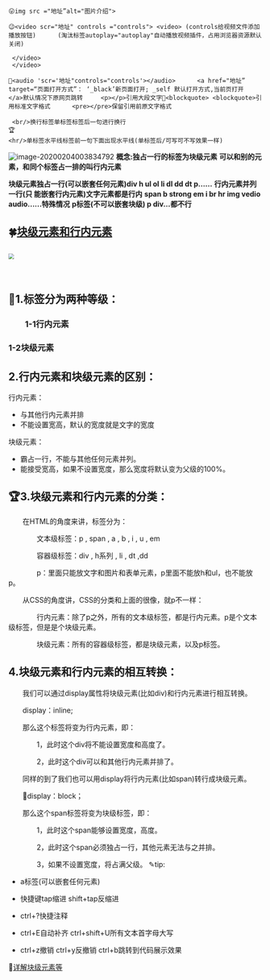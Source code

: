 ~~~第二章html标签

😛img src ="地址”alt="图片介绍">     

😉<video scr="地址" controls ="controls"> <video> (controls给视频文件添加播放按钮)      (淘汰标签autoplay="autoplay"自动播放视频插件，占用浏览器资源默认关闭)     
     
 </video>
 </video>

🌹<audio 'scr='地址"controls="controls'></audio>      <a href="地址” target=“页面打开方式”： ‘_black’新页面打开; _self 默认打开方式,当前页打开
</a>默认情况下原网页跳转     <p></p>引用大段文字📱<blockquote> <blockquote>引用标准文字格式      <pre></pre>保留引用前原文字格式     

 <br/>换行标签单标签标签后一句进行换行      
🏆
<hr/>单标签水平线标签前一句下面出现水平线(单标签后/可写可不写效果一样)
~~~

![image-20200204003834792](D:%5C%E7%AC%94%E8%AE%B0%E8%B5%84%E6%96%99%EF%BC%88%E8%8B%B1%E8%AF%AD,web%EF%BC%89%5CTypora%E7%AC%94%E8%AE%B0%5Cimage-20200204003834792.png)
**概念:独占一行的标签为块级元素**
**可以和别的元素，和同个标签占一排的叫行内元素**

**块级元素独占一行(可以嵌套任何元素)div h ul	ol	li		dl	dd	dt	p......**
**行内元素并列一行(只 能嵌套行内元素)文字元素都是行内**
**span b strong em i br hr img vedio	audio......特殊情况**
**p标签(不可以嵌套块级) p div...都不行**

## 🍀[块级元素和行内元素](https://www.cnblogs.com/stfei/p/9084915.html)

##        <img src="D:%5C%E7%AC%94%E8%AE%B0%E8%B5%84%E6%96%99%EF%BC%88%E8%8B%B1%E8%AF%AD,web%EF%BC%89%5CTypora%E7%AC%94%E8%AE%B0%5Cx.png" style="zoom: 67%;" />

​    

## 🌴1.标签分为两种等级：

### 　　1-1行内元素	

###         1-2块级元素

## 2.行内元素和块级元素的区别：

行内元素：　　

- 与其他行内元素并排
- 不能设置宽高，默认的宽度就是文字的宽度

块级元素：

- 霸占一行，不能与其他任何元素并列。
- 能接受宽高，如果不设置宽度，那么宽度将默认变为父级的100%。

## 🏆3.块级元素和行内元素的分类：

　　在HTML的角度来讲，标签分为：

　　　　文本级标签：p , span , a , b , i , u , em

　　　　容器级标签：div , h系列 , li , dt ,dd

　　　　p：里面只能放文字和图片和表单元素，p里面不能放h和ul，也不能放p。

　　从CSS的角度讲，CSS的分类和上面的很像，就p不一样：

　　　　行内元素：除了p之外，所有的文本级标签，都是行内元素。p是个文本级标签，但是是个块级元素。

　　　　块级元素：所有的容器级标签，都是块级元素，以及p标签。



## 4.块级元素和行内元素的相互转换：

　　我们可以通过display属性将块级元素(比如div)和行内元素进行相互转换。

　　display：inline;

　　那么这个标签将变为行内元素，即：

　　　　1，此时这个div将不能设置宽度和高度了。

　　　　2，此时这个div可以和其他行内元素并排了。

　　同样的到了我们也可以用display将行内元素(比如span)转行成块级元素。

　　🌷display：block；

　　那么这个span标签将变为块级标签，即：

　　　　1，此时这个span能够设置宽度，高度。

　　　　2，此时这个span必须独占一行，其他元素无法与之并排。

　　　　3，如果不设置宽度，将占满父级。
✎tip:

- a标签(可以嵌套任何元素)

- 快捷键tap缩进
  shift+tap反缩进
- ctrl+?快捷注释

- ctrl+E自动补齐
  ctrl+shift+U所有文本首字母大写
- ctrl+z撤销     ctrl+y反撤销
  ctrl+b跳转到代码展示效果

🎯[详解块级元素等](https://blog.csdn.net/qq_32925031/article/details/89763327)